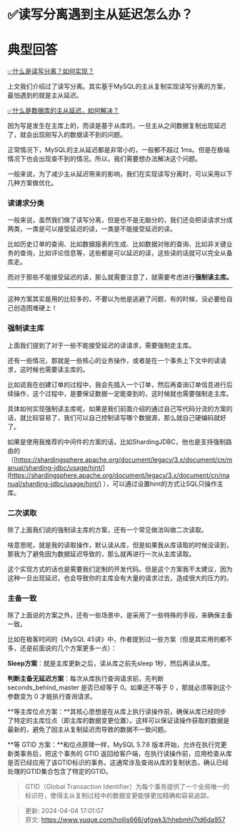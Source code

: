 # ✅读写分离遇到主从延迟怎么办？

# 典型回答


[✅什么是读写分离？如何实现？](https://www.yuque.com/hollis666/qfgwk3/qdh6cgxyvvqrmkc8)



上文我们介绍过了读写分离。其实基于MySQL的主从复制实现读写分离的方案，最怕遇到的就是主从延迟。



[✅什么是数据库的主从延迟，如何解决？](https://www.yuque.com/hollis666/qfgwk3/weszn2kock8k8wld)



因为写是发生在主库上的，而读是基于从库的，一旦主从之间数据复制出现延迟了，就会出现刚写入的数据读不到的问题。



正常情况下，MySQL的主从延迟都是非常小的，一般都不超过 1ms。但是在极端情况下也会出现查不到的情况。所以，我们需要想办法解决这个问题。



一般来说，为了减少主从延迟带来的影响，我们在实现读写分离时，可以采用以下几种方案做优化。



### 读请求分类


一般来说，虽然我们做了读写分离，但是也不是无脑分的，我们还会把读请求分成两类，一类是可以接受延迟的读，一类是不能接受延迟的读。



比如历史订单的查询、比如数据报表的生成、比如数据对账的查询、比如非关键业务的查询，比如评论信息等，这些都是可以延迟的读，这些读的话就可以完全从备库走。



而对于那些不能接受延迟的读，那么就需要注意了，就需要考虑进行**强制读主库。**

****

这种方案其实是用的比较多的，不要以为他是逃避了问题，有的时候，没必要给自己创造困难硬上！



### 强制读主库


上面我们提到了对于一些不能接受延迟的读请求，需要强制走主库。



还有一些情况，那就是一些核心的业务操作，或者是在一个事务上下文中的读请求，这时候也需要读主库的。



比如说我在创建订单的过程中，我会先插入一个订单，然后再查询订单信息进行后续操作，这个过程中，是要保证数据一定能查到的，这时候就也需要强制走主库。



具体如何实现强制读主库呢，如果是我们前面介绍的通过自己写代码分流的方案的话，就比较容易了，我们可以自己控制读写哪个数据源，那么就自己硬编码就好了。



如果是使用我推荐的中间件的方案的话，比如ShardingJDBC，他也是支持强制路由的（[https://shardingsphere.apache.org/document/legacy/3.x/document/cn/manual/sharding-jdbc/usage/hint/](https://shardingsphere.apache.org/document/legacy/3.x/document/cn/manual/sharding-jdbc/usage/hint/) ），可以通过设置hint的方式让SQL只操作主库。



### 二次读取


除了上面我们说的强制读主库的方案，还有一个常见做法叫做二次读取。



啥意思呢，就是我的读取操作，默认读从库，但是如果我从库读取的时候没读到，那我为了避免因为数据延迟导致的，那么就再进行一次从主库读取。



这个实现方式的话也是需要我们定制的开发代码。但是这个方案我不太建议，因为这种一旦出现延迟，也会导致你的主库会有大量的请求过去，造成很大的压力的。



### 主备一致


除了上面说的方案之外，还有一些场景中，是采用了一些特殊的手段，来确保主备一致。



比如在极客时间的《MySQL 45讲》中，作者提到过一些方案（但是其实用的都不多，还是前面说的几个方案更多一点）：



**Sleep方案**：就是主库更新之后，读从库之前先sleep 1秒，然后再读从库。

**判断主备无延迟方案**：每次从库执行查询请求前，先判断 seconds_behind_master 是否已经等于 0。如果还不等于 0 ，那就必须等到这个参数变为 0 才能执行查询请求。

**等主库位点方案：**其核心思想是在从库上执行读操作前，确保从库已经同步了特定的主库位点（即主库的数据变更位置）。这样可以保证读操作获取的数据是最新的，避免了因主从复制延迟而导致的数据不一致问题。

**等 GTID 方案：**和位点原理一样，MySQL 5.7.6 版本开始，允许在执行完更新类事务后，把这个事务的 GTID 返回给客户端，在执行读操作前，应用检查从库是否已经应用了该GTID标识的事务。这通常涉及查询从库的复制状态，确认已经处理的GTID集合包含了特定的GTID。



> GTID（Global Transaction Identifier）为每个事务提供了一个全局唯一的标识符，使得主从复制过程中的数据变更能够更加精确和容易追踪。
>





> 更新: 2024-04-04 17:01:07  
> 原文: <https://www.yuque.com/hollis666/qfgwk3/hhebmhl7td6da957>